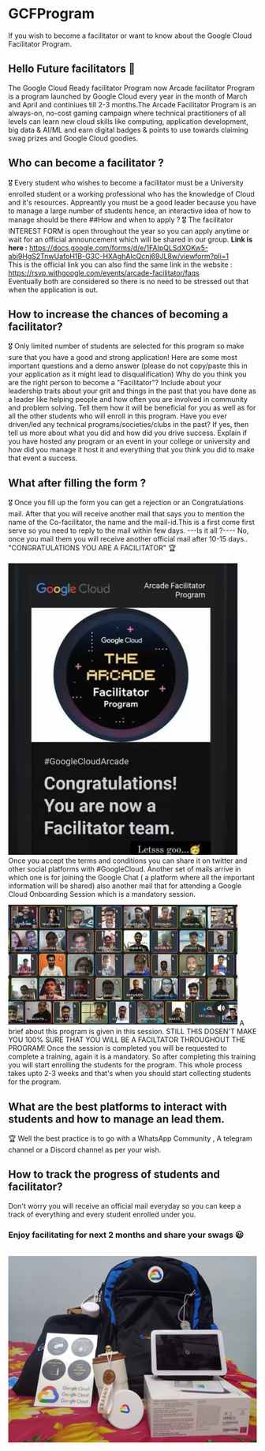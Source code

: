 # GCFProgram
If you wish to become a facilitator or want to know about the Google Cloud Facilitator Program.
## Hello Future facilitators :tada:	

The Google Cloud Ready facilitator Program now Arcade facilitator Program  is a program launched by Google Cloud every year in the month of March and April and continiues till 2-3 months.The Arcade Facilitator Program is an always-on, no-cost gaming campaign where technical practitioners of all levels can learn new cloud skills like computing, application development, big data & AI/ML and earn digital badges & points to use towards claiming swag prizes and Google Cloud goodies. 

 ## Who can become a facilitator ?
:medal_military: Every student who wishes to become a facilitator must be a University enrolled student or a working professional who has the knowledge of Cloud and it's resources. Appreantly you must be a good leader because you have to manage a large number of students hence, an interactive idea of how to manage should be there
##How and when to apply ?
:medal_military:	The facilitator INTEREST FORM is open throughout the year so you can apply anytime or wait for an official announcement which will be shared in our group.
<b>Link is here :</b> https://docs.google.com/forms/d/e/1FAIpQLSdXOKw5-abi9HgS2TnwUafoH1B-G3C-HXAghAlcQcnj69JL8w/viewform?pli=1 <br>
This is the official link you can also find the same link in the website : https://rsvp.withgoogle.com/events/arcade-facilitator/faqs <br>
Eventually both are considered so there is no need to be stressed out that when the application is out.

## How to increase the chances of becoming a facilitator?
:medal_military:	 Only limited number of students are selected for this program so make sure that you have  a good and strong application!
Here are some most important questions and a demo answer (please do not copy/paste this in your application as it might lead to disqualification)
Why do you think you are the right person to become a "Facilitator"?
 Include about your leadership traits about your grit and things in the past that you have done as a leader like helping people and how often you are involved in community and problem solving. Tell them how it will be beneficial for you as well as for all the other students who will enroll in this program.
Have you ever driven/led any technical programs/societies/clubs in the past? If yes, then tell us more about what you did and how did you drive success.
 Explain if you have hosted any program or an event in your college or university and how did you manage it host it and everything that you think you did to make that event a success.
## What after filling the form ?
:medal_military:	Once you fill up the form you can get a rejection or an Congratulations mail.
After that you will receive another mail that says you to mention the name of the Co-facilitator, the name and the mail-id.This is a first come first serve so you need to reply to the mail within few days.
---Is it all ?----
No, once you mail them you will receive another official mail after 10-15 days..
"CONGRATULATIONS YOU ARE A FACILITATOR" :trophy:	
<br><img src="mail.jpeg">
Once you accept the terms and conditions you can share it on twitter and other social platforms with #GoogleCloud.
Another set of mails arrive in which one is for joining the Google Chat ( a platform where all the important information will be shared)
also another mail that for attending a Google Cloud Onboarding Session which is a mandatory session.
<br><img src="pic.jpeg">
A brief about this program is given in this session. STILL THIS DOSEN'T MAKE YOU 100% SURE THAT YOU WILL BE A FACILTATOR THROUGHOUT THE PROGRAM!
Once the session is completed you will be requested to complete a training, again it is a mandatory. So after completing this training you will start enrolling the students for the program.
This whole process takes upto 2-3 weeks and that's when you should start collecting students for the program.

## What are the best platforms to interact with students and how to manage an lead them.
:trophy:	Well the best practice is to go with a WhatsApp Community , A telegram channel or a Discord channel as per your wish.

## How to track the progress of students and facilitator?
Don't worry you will receive an official mail everyday so you can keep a track of everything and every student enrolled under you.

 ### Enjoy facilitating for next 2 months and share your swags :smiley:	
<br><img src="swags.jpeg">
